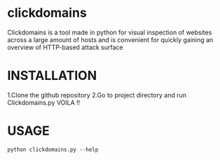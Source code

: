 # clickdomains
Clickdomains is a tool made in python  for visual inspection of websites across a large amount of hosts and is convenient for quickly gaining an overview of HTTP-based attack surface

# INSTALLATION
1.Clone the github repository
2.Go to project directory and run Clickdomains.py VOILA !!

# USAGE
```
python clickdomains.py --help
```
